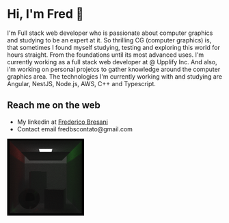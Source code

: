 # Hi, I'm Fred 👋
I'm Full stack web developer who is passionate about computer graphics and studying to be an expert at it. So thrilling CG (computer graphics) is, that sometimes I found myself studying, testing and exploring this world for hours straight. From the foundations until its most advanced uses. I'm currently working as a full stack web developer at @ Upplify Inc. And also, i'm working on personal projetcs to gather knowledge around the computer graphics area. The technologies I'm currently working with and studying are Angular, NestJS, Node.js, AWS, C++ and Typescript. 


## Reach me on the web
<div>
      <ul>
            <li>My linkedin at <a href="https://www.linkedin.com/in/fredericobs/" target="_blank">Frederico Bresani</a></li>
            <li>Contact email fredbscontato@gmail.com</li>
      </ul>      
</div>


<img src="https://raw.githubusercontent.com/FredericoBresani/path-tracer/bidirectional-path-tracing/presets/edge-case-30-samples-caustics.png" width="180" heigth="180">
      



